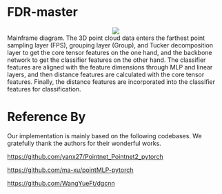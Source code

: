 # FDR-master
<div align="center">
  <img src="https://github.com/yyykj/FDR-master/edit/main/fig.jpg">
</div>
Mainframe diagram. The 3D point cloud data enters the farthest point sampling layer (FPS), grouping layer (Group), and Tucker decomposition layer
to get the core tensor features on the one hand, and the backbone network to get the classifier features on the other hand. The classifier features are aligned
with the feature dimensions through MLP and linear layers, and then distance features are calculated with the core tensor features. Finally, the distance features
are incorporated into the classifier features for classification.


# Reference By
Our implementation is mainly based on the following codebases. We gratefully thank the authors for their wonderful works.

https://github.com/yanx27/Pointnet_Pointnet2_pytorch

https://github.com/ma-xu/pointMLP-pytorch

https://github.com/WangYueFt/dgcnn

